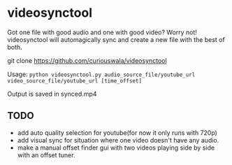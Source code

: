 # videosynctool
Got one file with good audio and one with good video? Worry not! videosynctool will automagically sync and create a new file with the best of both.

git clone https://github.com/curiouswala/videosynctool

Usage: 
```python videosynctool.py audio_source_file/youtube_url video_source_file/youtube_url [time_offset]```

Output is saved in synced.mp4

## TODO
* add auto quality selection for youtube(for now it only runs with 720p)
* add visual sync for situation where one video doesn't have any audio.
* make a manual offset finder gui with two videos playing side by side with an offset tuner.
